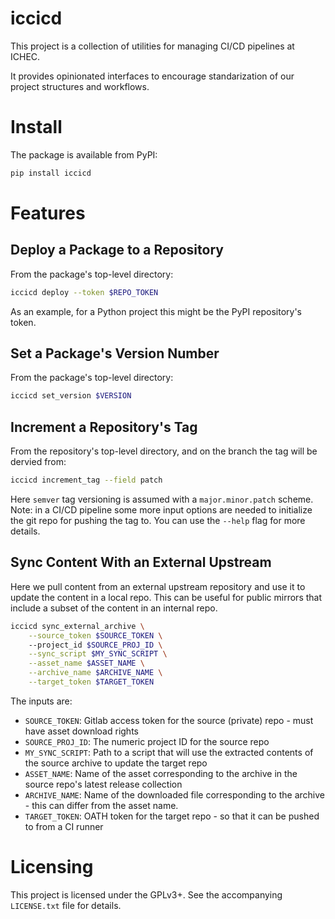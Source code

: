 # iccicd

This project is a collection of utilities for managing CI/CD pipelines at ICHEC.

It provides opinionated interfaces to encourage standarization of our project structures and workflows.

# Install

The package is available from PyPI:

```sh
pip install iccicd
```

# Features #

## Deploy a Package to a Repository

From the package's top-level directory:

```sh
iccicd deploy --token $REPO_TOKEN
```

As an example, for a Python project this might be the PyPI repository's token.

## Set a Package's Version Number

From the package's top-level directory:

```sh
iccicd set_version $VERSION
```

## Increment a Repository's Tag ##

From the repository's top-level directory, and on the branch the tag will be dervied from:

``` sh
iccicd increment_tag --field patch
```

Here `semver` tag versioning is assumed with a `major.minor.patch` scheme. Note: in a CI/CD pipeline some more input options are needed to initialize the git repo for pushing the tag to. You can use the `--help` flag for more details.

## Sync Content With an External Upstream ##

Here we pull content from an external upstream repository and use it to update the content in a local repo. This can be useful for public mirrors that include a subset of the content in an internal repo.

``` sh
iccicd sync_external_archive \
    --source_token $SOURCE_TOKEN \ 
    --project_id $SOURCE_PROJ_ID \
    --sync_script $MY_SYNC_SCRIPT \
    --asset_name $ASSET_NAME \
    --archive_name $ARCHIVE_NAME \
    --target_token $TARGET_TOKEN
```

The inputs are:

* `SOURCE_TOKEN`: Gitlab access token for the source (private) repo - must have asset download rights
* `SOURCE_PROJ_ID`: The numeric project ID for the source repo
* `MY_SYNC_SCRIPT`: Path to a script that will use the extracted contents of the source archive to update the target repo
* `ASSET_NAME`: Name of the asset corresponding to the archive in the source repo's latest release collection
* `ARCHIVE_NAME`: Name of the downloaded file corresponding to the archive - this can differ from the asset name.
* `TARGET_TOKEN`: OATH token for the target repo - so that it can be pushed to from a CI runner




# Licensing #

This project is licensed under the GPLv3+. See the accompanying `LICENSE.txt` file for details.

